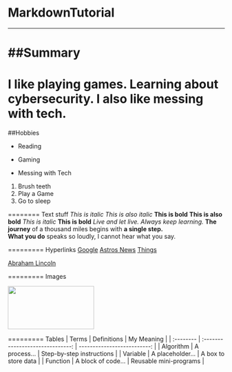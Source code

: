 # MarkdownTutorial
-------

##Summary
=======
I like playing games. Learning about cybersecurity. I also like messing with tech.
=======
##Hobbies
- Reading
+ Gaming
* Messing with Tech
1. Brush teeth  
2. Play a Game  
4. Go to sleep

========
Text stuff
*This is italic*
_This is also italic_
**This is bold**
__This is also bold__
<i>This is italic</i>
<b>This is bold</b>
*Live and let live.*
_Always keep learning._
**The journey** of a thousand miles begins with **a single step.**  
__What you do__ speaks so loudly, I cannot hear what you say.

=========
Hyperlinks
[Google](https://www.google.com)
[Astros News]((https://www.mlb.com/astros)")
[Things][1]

[1]: https://www.youtube.com/
[Abraham Lincoln][1]

[1]: https://en.wikipedia.org/wiki/Abraham_Lincoln

=========
Images 

<img src="https://i.pinimg.com/originals/df/0b/50/df0b503731870d60f371c55a5903857e.jpg" height="100px" width="200px">



=========
Tables
| Terms     | Definitions                      | My Meaning                  |
| :-------- | :------------------------------: | --------------------------: |
| Algorithm | A process...                     | Step-by-step instructions   |
| Variable  | A placeholder...                 | A box to store data         |
| Function  | A block of code...               | Reusable mini-programs      |













